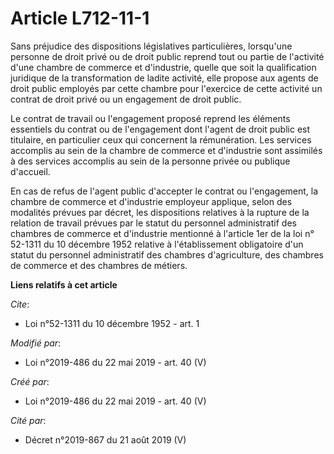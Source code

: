 # Article L712-11-1

Sans préjudice des dispositions législatives particulières, lorsqu'une personne de droit privé ou de droit public reprend
tout ou partie de l'activité d'une chambre de commerce et d'industrie, quelle que soit la qualification juridique de la
transformation de ladite activité, elle propose aux agents de droit public employés par cette chambre pour l'exercice de
cette activité un contrat de droit privé ou un engagement de droit public.

Le contrat de travail ou l'engagement proposé reprend les éléments essentiels du contrat ou de l'engagement dont l'agent de
droit public est titulaire, en particulier ceux qui concernent la rémunération. Les services accomplis au sein de la chambre
de commerce et d'industrie sont assimilés à des services accomplis au sein de la personne privée ou publique d'accueil.

En cas de refus de l'agent public d'accepter le contrat ou l'engagement, la chambre de commerce et d'industrie employeur
applique, selon des modalités prévues par décret, les dispositions relatives à la rupture de la relation de travail prévues
par le statut du personnel administratif des chambres de commerce et d'industrie mentionné à l'article 1er de la loi n°
52-1311 du 10 décembre 1952 relative à l'établissement obligatoire d'un statut du personnel administratif des chambres
d'agriculture, des chambres de commerce et des chambres de métiers.

**Liens relatifs à cet article**

_Cite_:

  - Loi n°52-1311 du 10 décembre 1952 - art. 1

_Modifié par_:

  - Loi n°2019-486 du 22 mai 2019 - art. 40 (V)

_Créé par_:

  - Loi n°2019-486 du 22 mai 2019 - art. 40 (V)

_Cité par_:

  - Décret n°2019-867 du 21 août 2019 (V)
